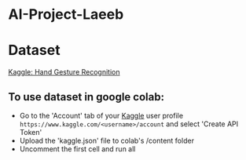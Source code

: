 # AI-Project-Laeeb

# Dataset
[Kaggle: Hand Gesture Recognition](https://www.kaggle.com/datasets/aryarishabh/hand-gesture-recognition-dataset)
## To use dataset in google colab:
- Go to the 'Account' tab of your [Kaggle](https://www.kaggle.com) user profile `https://www.kaggle.com/<username>/account` and select 'Create API Token'
- Upload the 'kaggle.json' file to colab's /content folder
- Uncomment the first cell and run all
